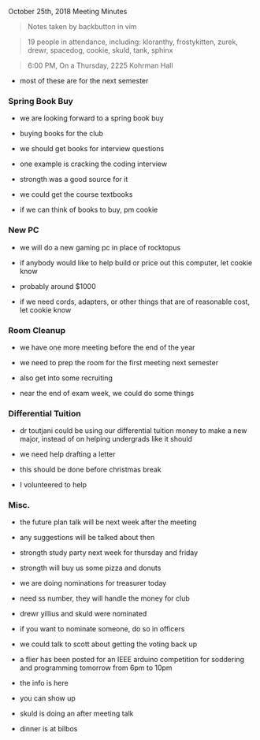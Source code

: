 October 25th, 2018 Meeting Minutes
> Notes taken by backbutton in vim

> 19 people in attendance, including: kloranthy, frostykitten, zurek, drewr, spacedog, cookie, skuld, tank, sphinx





> 6:00 PM, On a Thursday, 2225 Kohrman Hall

* most of these are for the next semester

### Spring Book Buy

* we are looking forward to a spring book buy

* buying books for the club

* we should get books for interview questions

* one example is cracking the coding interview

* strongth was a good source for it

* we could get the course textbooks

* if we can think of books to buy, pm cookie

### New PC

* we will do a new gaming pc in place of rocktopus

* if anybody would like to help build or price out this computer, let cookie know

* probably around $1000

* if we need cords, adapters, or other things that are of reasonable cost, let cookie know

### Room Cleanup

* we have one more meeting before the end of the year

* we need to prep the room for the first meeting next semester

* also get into some recruiting

* near the end of exam week, we could do some things

### Differential Tuition

* dr toutjani could be using our differential tuition money to make a new major, instead of on helping undergrads like it should

* we need help drafting a letter

* this should be done before christmas break

* I volunteered to help

### Misc.

* the future plan talk will be next week after the meeting

* any suggestions will be talked about then

* strongth study party next week for thursday and friday

* strongth will buy us some pizza and donuts

* we are doing nominations for treasurer today

* need ss number, they will handle the money for club

* drewr yillius and skuld were nominated

* if you want to nominate someone, do so in officers

* we could talk to scott about getting the voting back up

* a flier has been posted for an IEEE arduino competition for soddering and programming tomorrow from 6pm to 10pm

* the info is here

* you can show up

* skuld is doing an after meeting talk

* dinner is at bilbos
